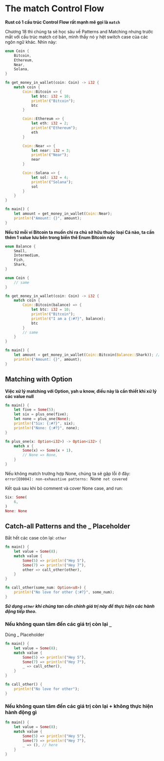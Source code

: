 # The match Control Flow

**Rust có 1 cấu trúc Control Flow rất mạnh mẽ gọi là `match`**

Chương 18 thì chúng ta sẽ học sâu về Patterns and Matching nhưng trước mắt với cấu trúc match cơ bản, mình thấy nó y hệt switch case của các ngôn ngữ khác. Nhìn này:

```rust
enum Coin {
    Bitcoin,
    Ethereum,
    Near,
    Solana,
}

fn get_money_in_wallet(coin: Coin) -> i32 {
    match coin {
        Coin::Bitcoin => {
            let btc: i32 = 10;
            println!("Bitcoin");
            btc
        }

        Coin::Ethereum => {
            let eth: i32 = 2;
            println!("Ethereum");
            eth
        }

        Coin::Near => {
            let near: i32 = 3;
            println!("Near");
            near
        }

        Coin::Solana => {
            let sol: i32 = 4;
            println!("Solana");
            sol
        }
    }
}

fn main() {
    let amount = get_money_in_wallet(Coin::Near);
    println!("Amount: {}", amount);
}
```

**Nếu từ mỗi ví Bitcoin ta muốn chỉ ra chủ sở hữu thuộc loại Cá nào, ta cần thêm 1 value lưu bên trong biến thể Enum Bitcoin này**
```rust
enum Balance {
    Small,
    Intermedium,
    Fish,
    Shark,
}

enum Coin {
    // same
}

fn get_money_in_wallet(coin: Coin) -> i32 {
    match coin {
        Coin::Bitcoin(balance) => {
            let btc: i32 = 10;
            println!("Bitcoin");
            println!("I am a {:#?}", balance);
            btc
        }
        // same
    }
}

fn main() {
    let amount = get_money_in_wallet(Coin::Bitcoin(Balance::Shark)); // I am a Shark
    println!("Amount: {}", amount);
}
```

## Matching with Option<T>

**Việc xử lý matching với Option<T>, yah u know, điều này là cần thiết khi xử lý các value null**
```rust
fn main() {
    let five = Some(5);
    let six = plus_one(five);
    let none = plus_one(None);
    println!("Six: {:#?}", six);
    println!("None: {:#?}", none);
}

fn plus_one(x: Option<i32>) -> Option<i32> {
    match x {
        Some(x) => Some(x + 1),
        // None => None,
    }
}
```

Nếu không match trường hợp None, chúng ta sẽ gặp lỗi ở đây:
`error[E0004]: non-exhaustive patterns: `None` not covered`

Kết quả sau khi bỏ comment và cover None case, and run:

```rust
Six: Some(
    6,
)
None: None
```

## Catch-all Patterns and the _ Placeholder

Bắt hết các case còn lại: `other` 

```rust
fn main() {
    let value = Some(8);
    match value {
        Some(5) => println!("Hey 5"),
        Some(7) => println!("Hey 7"),
        other => call_other(other),
    }
}

fn call_other(some_num: Option<u8>) {
    println!("No love for other {:#?}", some_num);
}
```

***Sử dụng `other` khi chúng tan cần chính giá trị này để thực hiện các hành động tiếp theo.***

### Nếu không quan tâm đến các giá trị còn lại `_`

Dùng _ Placeholder
```rust
fn main() {
    let value = Some(8);
    match value {
        Some(5) => println!("Hey 5"),
        Some(7) => println!("Hey 7"),
        _ => call_other(),
    }
}

fn call_other() {
    println!("No love for other");
}
```

### Nếu không quan tâm đến các giá trị còn lại + không thực hiện hành động gì

```rust
fn main() {
    let value = Some(8);
    match value {
        Some(5) => println!("Hey 5"),
        Some(7) => println!("Hey 7"),
        _ => (), // here
    }
}
```
